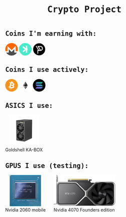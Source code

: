<pre align="center"><h1>Crypto Project</h1></pre>

## <samp> Coins I'm earning with: </samp>
<p align="left">
    <a href="Monero/Monero.md"><img src="Monero/img/monero-logo.png" alt="monero" width="40" height="40"/></a>
    <a href="Kaspa/Kaspa.md"><img src="Kaspa/img/kaspa-logo.png" alt="kaspa" width="40" height="40"/></a>
    <a href="Pyrin/Pyrin.md"><img src="Pyrin/img/pyrin-logo.png" alt="pyrin" width="40" height="40"/></a>
</p>
    
## <samp> Coins I use actively: </samp>
<p align="left">
    <img src="img/bitcoin-logo.png" alt="bitcoin" width="40" height="40"/>
    <img src="img/ethereum-logo.png" alt="ethereum" width="40" height="40"/>
    <img src="img/solana-logo.png" alt="solana" width="40" height="40"/>
</p>

## <samp> ASICS I use: </samp>
<p align="left">
    <div style="display: inline-block; text-align: center; margin-right: 20px;">
        <a href="https://www.goldshell.com/product/goldshell-ka-box/">
            <img src="img/goldshell-ka-box.webp" alt="gs ka box" width="100" height="100"/>
        </a>
        <br>
        <span>Goldshell KA-BOX</span>
    </div>
</p>


## <samp> GPUS I use (testing): </samp>

<p align="left">
    <div style="display: inline-block; text-align: center; margin-right: 20px;">
        <a href="/">
            <img src="img/2060-mobile.jpg" alt="2060" width="100" height="100"/>
        </a>
        <br>
        <span>Nvidia 2060 mobile</span>
    </div>
    <div style="display: inline-block; text-align: center;">
        <a href="/">
            <img src="img/4070-founders.png" alt="4070" width="auto" height="100"/>
        </a>
        <br>
        <span>Nvidia 4070 Founders edition</span>
    </div>
</p>